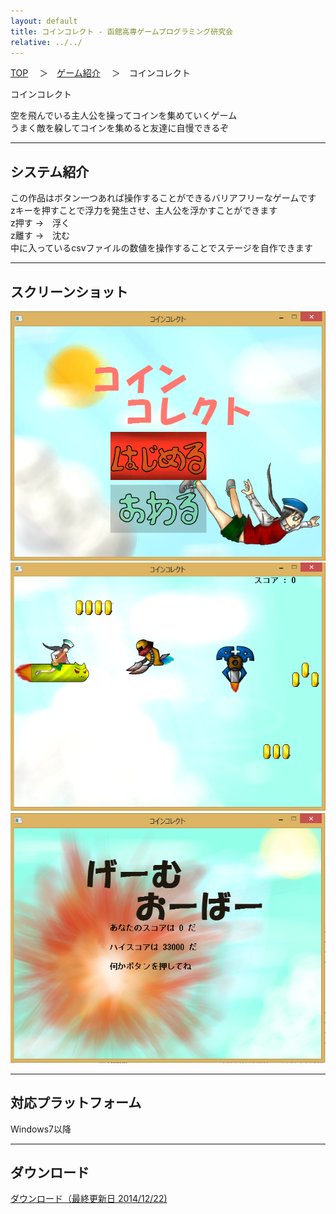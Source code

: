 ```yaml
---
layout: default
title: コインコレクト - 函館高専ゲームプログラミング研究会
relative: ../../
---
```

<div class="content">
<div class="main">

<p class="bread">
<a href="../../">TOP</a>
　＞　<a href="../">ゲーム紹介</a>
　＞　コインコレクト
</p>

<p class="title">
コインコレクト
</p>

<p>
空を飛んでいる主人公を操ってコインを集めていくゲーム<br>
うまく敵を躱してコインを集めると友達に自慢できるぞ
</p>

<hr>
<h2>システム紹介</h2>

<p>
この作品はボタン一つあれば操作することができるバリアフリーなゲームです<br>
zキーを押すことで浮力を発生させ、主人公を浮かすことができます<br>
z押す		→　浮く<br>
z離す		→　沈む<br>
中に入っているcsvファイルの数値を操作することでステージを自作できます
</p>

<hr>
<h2>スクリーンショット</h2>

<img src="./ss1.png">
<br>
<img src="./ss2.png">
<br>
<img src="./ss3.png">

<hr>
<h2>対応プラットフォーム</h2>

<p>
Windows7以降
</p>

<hr>
<h2>ダウンロード</h2>

<p>
<a href="https://drive.google.com/uc?export=download&id=1X2QAjvlxB9Ns1YcQtqYI1A6-JzrYEI51">
ダウンロード（最終更新日 2014/12/22) </a><br>
</p>

</div>
</div>
